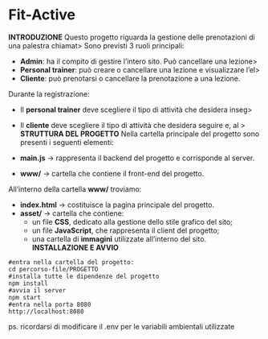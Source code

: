 # Fit-Active
**INTRODUZIONE**
Questo progetto riguarda la gestione delle prenotazioni di una palestra chiamat>
 Sono previsti 3 ruoli principali:
- **Admin**: ha il compito di gestire l’intero sito. Può cancellare una lezione>
- **Personal trainer**: può creare o cancellare una lezione e visualizzare l’el>
- **Cliente**: può prenotarsi o cancellare la prenotazione a una lezione.


Durante la registrazione:
- Il **personal trainer** deve scegliere il tipo di attività che desidera inseg>


- Il **cliente** deve scegliere il tipo di attività che desidera seguire e, al >
**STRUTTURA DEL PROGETTO**
Nella cartella principale del progetto sono presenti i seguenti elementi:
- **main.js** → rappresenta il backend del progetto e corrisponde al server.
- **www/** → cartella che contiene il front-end del progetto.


All’interno della cartella **www/** troviamo:
- **index.html** → costituisce la pagina principale del progetto.
- **asset/** → cartella che contiene:
  - un file **CSS**, dedicato alla gestione dello stile grafico del sito;
  - un file **JavaScript**, che rappresenta il client del progetto;
  - una cartella di **immagini** utilizzate all’interno del sito.
**INSTALLAZIONE E AVVIO**
```
#entra nella cartella del progetto:
cd percorso-file/PROGETTO
#installa tutte le dipendenze del progetto
npm install
#avvia il server
npm start
#entra nella porta 8080
http://localhost:8080
```
ps. ricordarsi di modificare il .env per le variabili ambientali utilizzate

